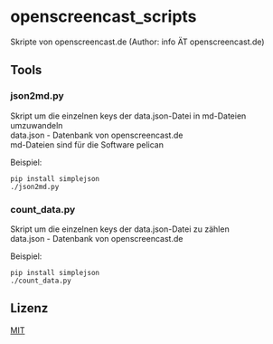 # openscreencast_scripts

Skripte von openscreencast.de (Author: info ÄT openscreencast.de)    

## Tools

### json2md.py

Skript um die einzelnen keys der data.json-Datei in md-Dateien umzuwandeln    
data.json - Datenbank von openscreencast.de    
md-Dateien sind für die Software pelican

Beispiel:

```
pip install simplejson
./json2md.py
```

### count_data.py

Skript um die einzelnen keys der data.json-Datei zu zählen    
data.json - Datenbank von openscreencast.de

Beispiel:

```
pip install simplejson
./count_data.py
```

## Lizenz

[MIT](https://github.com/openscreencast/openscreencast_scripts/blob/master/LICENSE)
